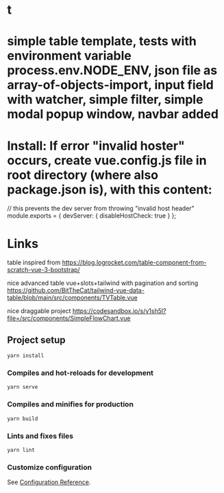 # t

# simple table template, tests with environment variable process.env.NODE_ENV, json file as array-of-objects-import, input field with watcher, simple filter, simple modal popup window, navbar added

# Install: If error "invalid hoster" occurs, create vue.config.js file in root directory (where also package.json is), with this content:

// this prevents the dev server from throwing "invalid host header"
module.exports = {
devServer: {
disableHostCheck: true
}
};

# Links

table inspired from https://blog.logrocket.com/table-component-from-scratch-vue-3-bootstrap/

nice advanced table vue+slots+tailwind with pagination and sorting
https://github.com/BitTheCat/tailwind-vue-data-table/blob/main/src/components/TVTable.vue

nice draggable project https://codesandbox.io/s/y1sh5l?file=/src/components/SimpleFlowChart.vue

## Project setup

```
yarn install
```

### Compiles and hot-reloads for development

```
yarn serve
```

### Compiles and minifies for production

```
yarn build
```

### Lints and fixes files

```
yarn lint
```

### Customize configuration

See [Configuration Reference](https://cli.vuejs.org/config/).
